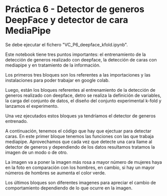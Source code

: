 # Práctica 6 - Detector de generos DeepFace y detector de cara MediaPipe
Se debe ejecutar el fichero  "VC_P6_deepface_kfold.ipynb". 

Este notebook tiene tres puntos importantes: el entrenamiento de la detección de generos realizado con deepface, la detección de caras con mediapipe y en tratamiento de la información.

Los primeros tres bloques son los referentes a las importaciones y las instalaciones para poder trabajar en google colab.

Luego, están los bloques referentes al entrenamiento de la detección de generos realizado con deepface, detro se realiza la definición de variables, la carga del conjunto de datos, el diseño del conjunto experimental k-fold y lanzamos el experimento. 

Una vez ejecutados estos bloques ya tendríamos el detector de generos entrenado.

A continuación, tenemos el código que hay que ejectuar para detectar caras. En este primer bloque tenemos las funciones con las que trabaja mediapipe. Aprovechamos que cada vez que detecte una cara llame al detector de generos y dependiendo de los datos resultamos tratamos la imagen de un modo o de otro. 

La imagen va a poner la imagen más rosa a mayor número de mujeres haya en la foto en comparación con los hombres, en cambio, si hay un mayor números de hombres se aumenta el color verde.

Los últimos bloques son diferentes imagenes para apreciar el cambio de comportamiento dependiendo de lo que ocurre en la imagen.
